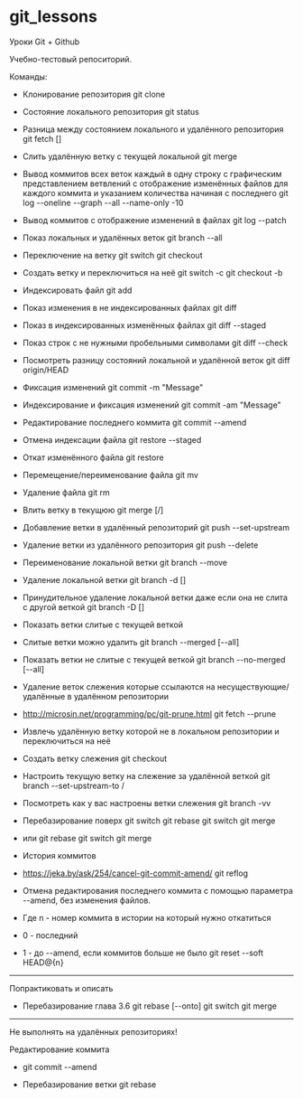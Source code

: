 # git_lessons
Уроки Git + Github

Учебно-тестовый репоситорий.


Команды:

- Клонирование репозитория
git clone <Repository URL>

- Состояние локального репозитория
git status

- Разница между состоянием локального и удалённого репозитория
git fetch [<origin>]

- Слить удалённую ветку с текущей локальной
git merge

- Вывод коммитов
  всех веток
  каждый в одну строку
  с графическим представлением ветвлений
  с отображение изменённых файлов для каждого коммита
  и указанием количества начиная с последнего
git log --oneline --graph --all --name-only -10

- Вывод коммитов с отображение изменений в файлах
git log --patch

- Показ локальных и удалённых веток
git branch --all

- Переключение на ветку
git switch <branch-name>
git checkout <branch-name>

- Создать ветку и переключиться на неё
git switch -c <branch-name>
git checkout -b <branch-name>

- Индексировать файл
git add <file>

- Показ изменения в не индексированных файлах
git diff

- Показ в индексированных изменённых файлах
git diff --staged

- Показ строк с не нужными пробельными символами
git diff --check

- Посмотреть разницу состояний локальной и удалённой веток
git diff origin/HEAD

- Фиксация изменений
git commit -m "Message"

- Индексирование и фиксация изменений
git commit -am "Message"

- Редактирование последнего коммита
git commit --amend

- Отмена индексации файла
git restore --staged <file>

- Откат изменённого файла
git restore <file>

- Перемещение/переименование файла
git mv <file-from> <file-to>

- Удаление файла
git rm <file>

- Влить ветку в текущюю
git merge [<origin>/]<branch-name>

- Добавление ветки в удалённый репозиторий
git push --set-upstream <origin> <branch-name>

- Удаление ветки из удалённого репозитория
git push <origin> --delete <branch-name>

- Переименование локальной ветки
git branch --move <branch-name-from> <branch-name-to>

- Удаление локальной ветки
git branch -d <branch-name> [<branch-name>]

- Принудительное удаление локальной ветки даже если она не слита с другой веткой
git branch -D <branch-name> [<branch-name>]

- Показать ветки слитые с текущей веткой
- Слитые ветки можно удалить
git branch --merged [--all]

- Показать ветки не слитые с текущей веткой
git branch --no-merged [--all]

- Удаление веток слежения которые ссылаются на несуществующие/удалённые в удалённом репозитории
- http://microsin.net/programming/pc/git-prune.html
git fetch --prune

- Извлечь удалённую ветку которой не в локальном репозитории и переключиться на неё
- Создать ветку слежения
git checkout <branch-name>

- Настроить текущую ветку на слежение за удалённой веткой
git branch --set-upstream-to <origin>/<branch-name>

- Посмотреть как у вас настроены ветки слежения
git branch -vv

- Перебазирование <branch-from> поверх <branch-to>
git switch <branch-from>
git rebase <branch-to>
git switch <branch-to>
git merge <branch-from>
- или
git rebase <branch-to> <branch-from>
git switch <branch-to>
git merge <branch-from>

- История коммитов
- https://jeka.by/ask/254/cancel-git-commit-amend/
git reflog
- Отмена редактирования последнего коммита с помощью параметра --amend,  без изменения файлов.
- Где n - номер коммита в истории на который нужно откатиться
- 0 - последний
- 1 - до --amend, если коммитов больше не было
git reset --soft HEAD@{n}


------------------------------------------------

Попрактиковать и описать

- Перебазирование глава 3.6
git rebase [--onto] <branch-to> <branch-from>
git switch <branch-to>
git merge <branch-from>

------------------------------------------------

Не выполнять на удалённых репозиториях!

Редактирование коммита
- git commit --amend 

- Перебазирование ветки
git rebase <origin> <branch-name>
